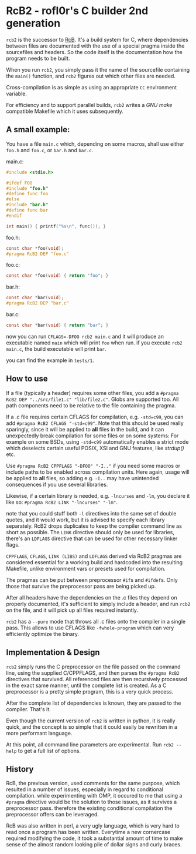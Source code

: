 RcB2 - rofl0r's C builder 2nd generation
========================================

`rcb2` is the successor to [RcB](https://github.com/rofl0r/rcb).
It's a build system for C, where dependencies between files are documented with
the use of a special pragma inside the sourcefiles and headers.
So the code itself is the documentation how the program needs to be built.

When you run `rcb2`, you simply pass it the name of the sourcefile containing
the `main()` function, and `rcb2` figures out which other files are needed.

Cross-compilation is as simple as using an appropriate `CC` environment
variable.

For efficiency and to support parallel builds, `rcb2` writes a *GNU make*
compatible Makefile which it uses subsequently.

## A small example:

You have a file `main.c` which, depending on some macros, shall use either
`foo.h` and `foo.c`, or `bar.h` and `bar.c`.

main.c:
```c
#include <stdio.h>

#ifdef FOO
#include "foo.h"
#define func foo
#else
#include "bar.h"
#define func bar
#endif

int main() { printf("%s\n", func()); }

```

foo.h:
```c
const char *foo(void);
#pragma RcB2 DEP "foo.c"
```

foo.c:
```c
const char *foo(void) { return "foo"; }
```

bar.h:
```c
const char *bar(void);
#pragma RcB2 DEP "bar.c"
```
bar.c:
```c
const char *bar(void) { return "bar"; }
```

now you can run `CFLAGS=-DFOO rcb2 main.c` and it will produce an executable
named `main` which will print `foo` when run.
if you execute `rcb2 main.c`, the build executable will print `bar`.

you can find the example in `tests/1`.

## How to use

If a file (typically a header) requires some other files, you add a
`#pragma RcB2 DEP "../src/file1.c" "lib/file2.c"`. Globs are supported too.
All path components need to be relative to the file containing the pragma.

If a .c file requires certain CFLAGS for compilation, e.g. `-std=c99`, you can
add `#pragma RcB2 CFLAGS "-std=c99"`. Note that this should be used really
sparingly, since it will be applied to **all** files in the build, and it can
unexpectedly break compilation for some files or on some systems:
For example on some BSDs, using `-std=c99` automatically enables a strict mode
which deselects certain useful POSIX, XSI and GNU features, like *strdup()* etc.

Use `#pragma RcB2 CPPFLAGS "-DFOO" "-I.."` if you need some macros or include
paths to be enabled across compilation units.
Here again, usage will be applied to **all** files, so adding e.g. `-I..` may
have unintended consequences if you use several libraries.

Likewise, if a certain library is needed, e.g. `-lncurses` and `-lm`, you
declare it like so: `#pragma RcB2 LINK "-lncurses" "-lm"`.

note that you could stuff both `-l` directives into the same set of double
quotes, and it would work, but it is advised to specify each library separately.
RcB2 drops duplicates to keep the compiler command line as short as possible.
The `LINK` directive should only be used for libraries, there's an `LDFLAGS`
directive that can be used for other necessary linker flags.

`CPPFLAGS`, `CFLAGS`, `LINK (LIBS)` and `LDFLAGS` derived via RcB2 pragmas
are considered essential for a working build and hardcoded into the resulting
Makefile, unlike environment vars or presets used for compilation.

The pragmas can be put between preprocessor `#if`s and `#ifdef`s.
Only those that survive the preprocessor pass are being picked up.

After all headers have the dependencies on the .c files they depend on properly
documented, it's sufficient to simply include a header, and run `rcb2` on the
file, and it will pick up all files required instantly.

`rcb2` has a `--pure` mode that throws all .c files onto the compiler in
a single pass.
This allows to use CFLAGS like `-fwhole-program` which can very efficiently
optimize the binary.

## Implementation & Design

`rcb2` simply runs the C preprocessor on the file passed on the command line,
using the supplied C/CPPFLAGS, and then parses the `#pragma RcB2` directives
that survived. All referenced files are then recursively processed in the exact
same manner, until the complete list is created. As a C preprocessor is a pretty
simple program, this is a very quick process.

After the complete list of dependencies is known, they are passed to the
compiler. That's it.

Even though the current version of `rcb2` is written in python, it is really
quick, and the concept is so simple that it could easily be rewritten in a more
performant language.

At this point, all command line parameters are experimental.
Run `rcb2 --help` to get a full list of options.

## History

RcB, the previous version, used comments for the same purpose, which resulted in
a number of issues, especially in regard to conditional compilation.
while experimenting with OMP, it occured to me that using a `#pragma`
directive would be the solution to those issues, as it survives a preprocessor
pass. therefore the existing conditional compilation the preprocessor offers can
be leveraged.

RcB was also written in perl, a very ugly language, which is very hard to read
once a program has been written. Everytime a new cornercase required modifying
the code, it took a substantial amount of time to make sense of the almost
random looking pile of dollar signs and curly braces.
